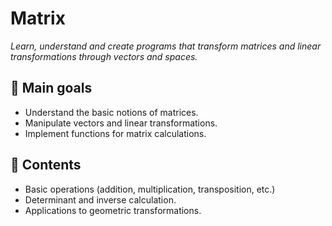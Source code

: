 # Matrix

_Learn, understand and create programs that transform matrices and linear transformations through vectors and spaces._

## 🚀 Main goals
- Understand the basic notions of matrices.
- Manipulate vectors and linear transformations.
- Implement functions for matrix calculations.

## 📂 Contents
- Basic operations (addition, multiplication, transposition, etc.)
- Determinant and inverse calculation.
- Applications to geometric transformations.